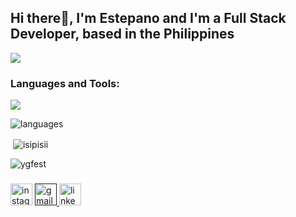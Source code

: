<h2 align="left">Hi there👋, I'm Estepano and I'm a Full Stack Developer, based in the Philippines</h2>

![](https://komarev.com/ghpvc/?username=ygfest)

###
<h3 align="left">Languages and Tools:</h3>
<p align="left">
  <a href="https://skillicons.dev">
    <img src="https://skillicons.dev/icons?i=js,html,css,ts,java,python,nextjs,tailwind,bootstrap,saas,react,vite,redux,github,vercel,vscode,figma,mysql,express,nodejs,mongodb,postgres,prisma,firebase,postman,bash,aws" />
  </a>
</p>

![languages](https://github-readme-stats.vercel.app/api/top-langs/?username=ygfest&layout=compact&theme=dark)

<p>&nbsp;<img align="center" src="https://github-readme-stats.vercel.app/api?username=ygfest&show_icons=true&theme=dark&locale=en" alt="isipisii" /></p>

<p><img align="center" src="https://github-readme-streak-stats.herokuapp.com/?user=ygfest&theme=dark" alt="ygfest" /></p>

###

<div align="left">
  <a href="https://www.instagram.com/__sstefano/"><img src="https://img.shields.io/static/v1?message=Instagram&logo=instagram&label=&color=E4405F&logoColor=white&labelColor=&style=for-the-badge"  height="35" alt="instagram logo"  /></a>
 <a href=""> <img src="https://img.shields.io/static/v1?message=Gmail&logo=gmail&label=&color=D14836&logoColor=white&labelColor=&style=for-the-badge" height="35" alt="gmail logo"  /> </a>
 <a href="https://www.linkedin.com/in/stefano-san-esteban-665501278/"> <img src="https://img.shields.io/static/v1?message=LinkedIn&logo=linkedin&label=&color=0077B5&logoColor=white&labelColor=&style=for-the-badge"  height="35" alt="linkedin logo"  /></a>
</div>

###

<br clear="both">

###
